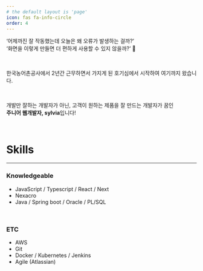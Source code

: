 ```yaml
---
# the default layout is 'page'
icon: fas fa-info-circle
order: 4
---
```


<!-- > Add Markdown syntax content to file `_tabs/about.md`{: .filepath } and it will show up on this page.
{: .prompt-tip } -->

‘어제까진 잘 작동했는데 오늘은 왜 오류가 발생하는 걸까?’   
‘화면을 이렇게 만들면 더 편하게 사용할 수 있지 않을까?’ 🤔

&nbsp;

한국농어촌공사에서 2년간 근무하면서 가지게 된 호기심에서 시작하여 여기까지 왔습니다.

&nbsp;

개발만 잘하는 개발자가 아닌, 고객이 원하는 제품을 잘 만드는 개발자가 꿈인   
**주니어 웹개발자, sylvia**입니다!

&nbsp;&nbsp;

# **Skills**
---

### **Knowledgeable**

   - JavaScript / Typescript / React / Next
   - Nexacro
   - Java / Spring boot / Oracle / PL/SQL

&nbsp;&nbsp;

### **ETC**

   - AWS
   - Git
   - Docker / Kubernetes / Jenkins
   - Agile (Atlassian)